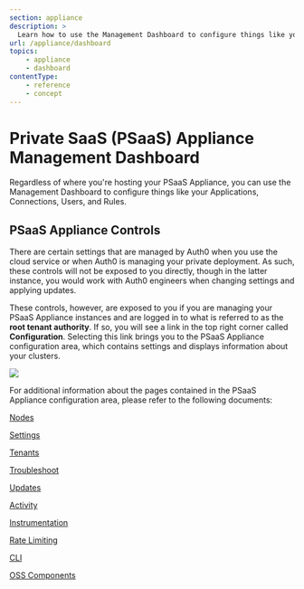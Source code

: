 ```yaml
---
section: appliance
description: >
  Learn how to use the Management Dashboard to configure things like your Applications, Connections, Users, and Rules.
url: /appliance/dashboard
topics:
    - appliance
    - dashboard
contentType: 
    - reference
    - concept
---
```


# Private SaaS (PSaaS) Appliance Management Dashboard

Regardless of where you're hosting your PSaaS Appliance, you can use the Management Dashboard to configure things like your Applications, Connections, Users, and Rules.

## PSaaS Appliance Controls

There are certain settings that are managed by Auth0 when you use the cloud service or when Auth0 is managing your private deployment. As such, these controls will not be exposed to you directly, though in the latter instance, you would work with Auth0 engineers when changing settings and applying updates.

These controls, however, are exposed to you if you are managing your PSaaS Appliance instances and are logged in to what is referred to as the **root tenant authority**. If so, you will see a link in the top right corner called **Configuration**. Selecting this link brings you to the PSaaS Appliance configuration area, which contains settings and displays information about your clusters.

![](/media/articles/appliance/dashboard/primary-dashboard.png)

For additional information about the pages contained in the PSaaS Appliance configuration area, please refer to the following documents:

[Nodes](/appliance/dashboard/nodes)

[Settings](/appliance/dashboard/settings)

[Tenants](/appliance/dashboard/tenants)

[Troubleshoot](/appliance/dashboard/troubleshoot)

[Updates](/appliance/dashboard/updates)

[Activity](/appliance/dashboard/activity)

[Instrumentation](/appliance/dashboard/instrumentation)

[Rate Limiting](/appliance/dashboard/rate-limiting)

[CLI](/appliance/dashboard/cli)

[OSS Components](/appliance/dashboard/oss-components)
